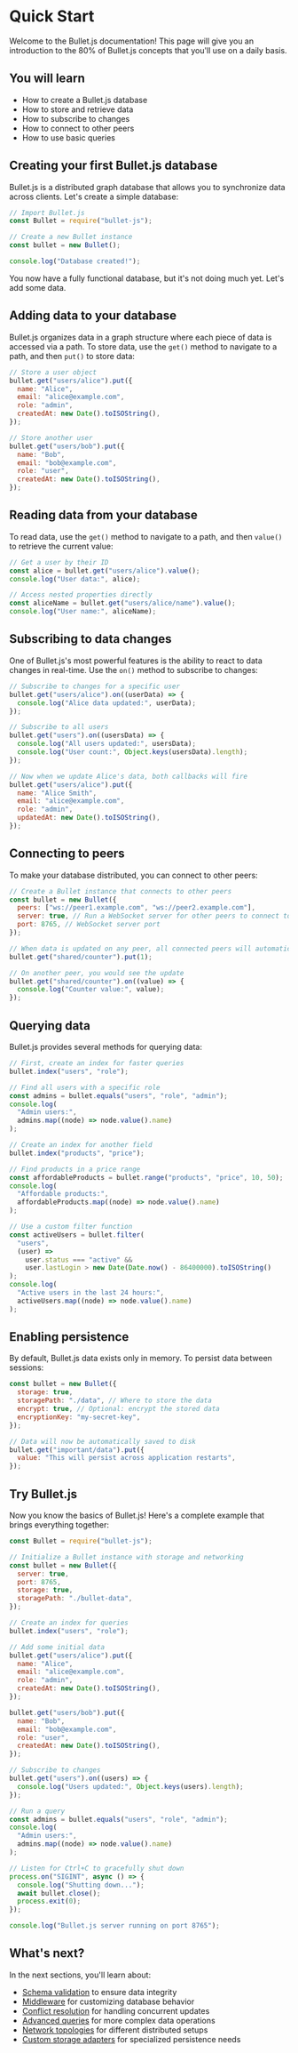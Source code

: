 # Quick Start

Welcome to the Bullet.js documentation! This page will give you an introduction to the 80% of Bullet.js concepts that you'll use on a daily basis.

## You will learn

- How to create a Bullet.js database
- How to store and retrieve data
- How to subscribe to changes
- How to connect to other peers
- How to use basic queries

## Creating your first Bullet.js database

Bullet.js is a distributed graph database that allows you to synchronize data across clients. Let's create a simple database:

```javascript
// Import Bullet.js
const Bullet = require("bullet-js");

// Create a new Bullet instance
const bullet = new Bullet();

console.log("Database created!");
```

You now have a fully functional database, but it's not doing much yet. Let's add some data.

## Adding data to your database

Bullet.js organizes data in a graph structure where each piece of data is accessed via a path. To store data, use the `get()` method to navigate to a path, and then `put()` to store data:

```javascript
// Store a user object
bullet.get("users/alice").put({
  name: "Alice",
  email: "alice@example.com",
  role: "admin",
  createdAt: new Date().toISOString(),
});

// Store another user
bullet.get("users/bob").put({
  name: "Bob",
  email: "bob@example.com",
  role: "user",
  createdAt: new Date().toISOString(),
});
```

## Reading data from your database

To read data, use the `get()` method to navigate to a path, and then `value()` to retrieve the current value:

```javascript
// Get a user by their ID
const alice = bullet.get("users/alice").value();
console.log("User data:", alice);

// Access nested properties directly
const aliceName = bullet.get("users/alice/name").value();
console.log("User name:", aliceName);
```

## Subscribing to data changes

One of Bullet.js's most powerful features is the ability to react to data changes in real-time. Use the `on()` method to subscribe to changes:

```javascript
// Subscribe to changes for a specific user
bullet.get("users/alice").on((userData) => {
  console.log("Alice data updated:", userData);
});

// Subscribe to all users
bullet.get("users").on((usersData) => {
  console.log("All users updated:", usersData);
  console.log("User count:", Object.keys(usersData).length);
});

// Now when we update Alice's data, both callbacks will fire
bullet.get("users/alice").put({
  name: "Alice Smith",
  email: "alice@example.com",
  role: "admin",
  updatedAt: new Date().toISOString(),
});
```

## Connecting to peers

To make your database distributed, you can connect to other peers:

```javascript
// Create a Bullet instance that connects to other peers
const bullet = new Bullet({
  peers: ["ws://peer1.example.com", "ws://peer2.example.com"],
  server: true, // Run a WebSocket server for other peers to connect to
  port: 8765, // WebSocket server port
});

// When data is updated on any peer, all connected peers will automatically sync
bullet.get("shared/counter").put(1);

// On another peer, you would see the update
bullet.get("shared/counter").on((value) => {
  console.log("Counter value:", value);
});
```

## Querying data

Bullet.js provides several methods for querying data:

```javascript
// First, create an index for faster queries
bullet.index("users", "role");

// Find all users with a specific role
const admins = bullet.equals("users", "role", "admin");
console.log(
  "Admin users:",
  admins.map((node) => node.value().name)
);

// Create an index for another field
bullet.index("products", "price");

// Find products in a price range
const affordableProducts = bullet.range("products", "price", 10, 50);
console.log(
  "Affordable products:",
  affordableProducts.map((node) => node.value().name)
);

// Use a custom filter function
const activeUsers = bullet.filter(
  "users",
  (user) =>
    user.status === "active" &&
    user.lastLogin > new Date(Date.now() - 86400000).toISOString()
);
console.log(
  "Active users in the last 24 hours:",
  activeUsers.map((node) => node.value().name)
);
```

## Enabling persistence

By default, Bullet.js data exists only in memory. To persist data between sessions:

```javascript
const bullet = new Bullet({
  storage: true,
  storagePath: "./data", // Where to store the data
  encrypt: true, // Optional: encrypt the stored data
  encryptionKey: "my-secret-key",
});

// Data will now be automatically saved to disk
bullet.get("important/data").put({
  value: "This will persist across application restarts",
});
```

## Try Bullet.js

Now you know the basics of Bullet.js! Here's a complete example that brings everything together:

```javascript
const Bullet = require("bullet-js");

// Initialize a Bullet instance with storage and networking
const bullet = new Bullet({
  server: true,
  port: 8765,
  storage: true,
  storagePath: "./bullet-data",
});

// Create an index for queries
bullet.index("users", "role");

// Add some initial data
bullet.get("users/alice").put({
  name: "Alice",
  email: "alice@example.com",
  role: "admin",
  createdAt: new Date().toISOString(),
});

bullet.get("users/bob").put({
  name: "Bob",
  email: "bob@example.com",
  role: "user",
  createdAt: new Date().toISOString(),
});

// Subscribe to changes
bullet.get("users").on((users) => {
  console.log("Users updated:", Object.keys(users).length);
});

// Run a query
const admins = bullet.equals("users", "role", "admin");
console.log(
  "Admin users:",
  admins.map((node) => node.value().name)
);

// Listen for Ctrl+C to gracefully shut down
process.on("SIGINT", async () => {
  console.log("Shutting down...");
  await bullet.close();
  process.exit(0);
});

console.log("Bullet.js server running on port 8765");
```

## What's next?

In the next sections, you'll learn about:

- [Schema validation](/docs/validation) to ensure data integrity
- [Middleware](/docs/middleware) for customizing database behavior
- [Conflict resolution](/docs/conflict-resolution) for handling concurrent updates
- [Advanced queries](/docs/advanced-queries) for more complex data operations
- [Network topologies](/docs/network-topologies) for different distributed setups
- [Custom storage adapters](/docs/storage-adapters) for specialized persistence needs
